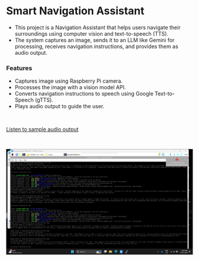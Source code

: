 # Smart Navigation Assistant

- This project is a Navigation Assistant that helps users navigate their surroundings using computer vision and text-to-speech (TTS).
- The system captures an image, sends it to an LLM like Gemini for processing, receives navigation instructions, and provides them as audio output.


### Features
- Captures image using Raspberry Pi camera.
- Processes the image with a vision model API.
- Converts navigation instructions to speech using Google Text-to-Speech (gTTS).
- Plays audio output to guide the user.

<br/>

[Listen to sample audio output](https://raw.githubusercontent.com/jguruprasad2005/Smart-Navigation-assistant-for-Visually-Imparied/main/output.mp3)

<br/>

![Alt Text](https://github.com/jguruprasad2005/Smart-Navigation-assistant-for-Visually-Imparied/blob/main/image1.jpeg)
